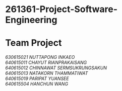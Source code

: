 # 261361-Project-Software-Engineering

# Team Project
<h6> 
  630615021 NUTTAPONG INKAEO <br>
  640615011 CHAYUT RIANPRAKAISANG <br>
  640615012 CHINNAWAT SERMSUKRUNGSAKUN <br>
  640615013 NATAKORN THAMMATIWAT <br>
  640615019 PARIPAT YUANSEE <br>
  640615504 HANCHUN WANG <br>
</h6>




